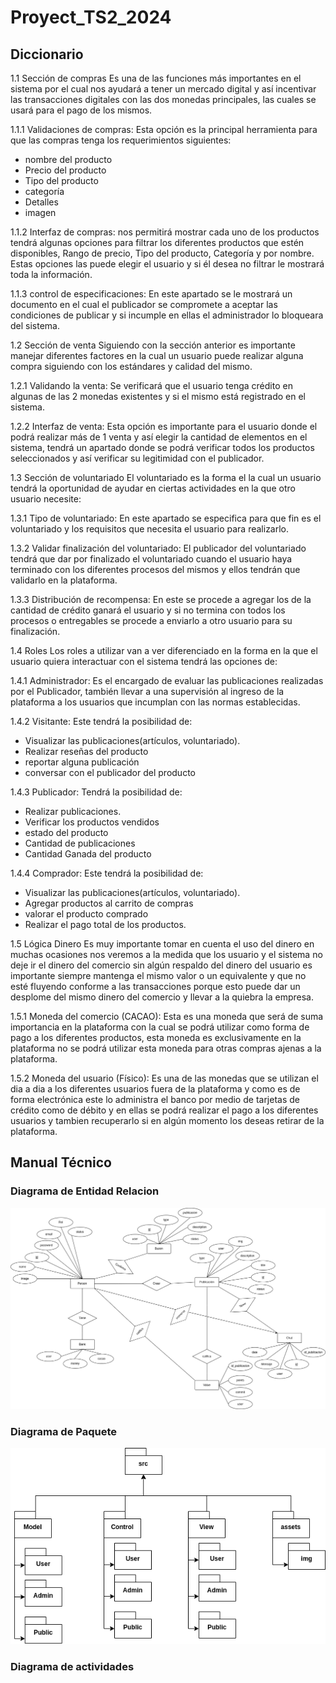 # Proyect_TS2_2024

## Diccionario
1.1 Sección de compras
Es una de las funciones más importantes en el sistema por el cual nos ayudará a
tener un mercado digital y así incentivar las transacciones digitales con las dos
monedas principales, las cuales se usará para el pago de los mismos.

1.1.1 Validaciones de compras: Esta opción es la principal herramienta para
que las compras tenga los requerimientos siguientes:

- nombre del producto
- Precio del producto
- Tipo del producto
- categoría
- Detalles
- imagen


1.1.2 Interfaz de compras: nos permitirá mostrar cada uno de los productos
tendrá algunas opciones para filtrar los diferentes productos que estén
disponibles, Rango de precio, Tipo del producto, Categoría y por nombre. Estas
opciones las puede elegir el usuario y si él desea no filtrar le mostrará toda la
información.

1.1.3 control de especificaciones: En este apartado se le mostrará un
documento en el cual el publicador se compromete a aceptar las condiciones de
publicar y si incumple en ellas el administrador lo bloqueara del sistema.

1.2 Sección de venta
Siguiendo con la sección anterior es importante manejar diferentes factores en la
cual un usuario puede realizar alguna compra siguiendo con los estándares y
calidad del mismo.

1.2.1 Validando la venta: Se verificará que el usuario tenga crédito en
algunas de las 2 monedas existentes y si el mismo está registrado en el sistema.

1.2.2 Interfaz de venta: Esta opción es importante para el usuario donde el
podrá realizar más de 1 venta y así elegir la cantidad de elementos en el
sistema, tendrá un apartado donde se podrá verificar todos los productos
seleccionados y así verificar su legitimidad con el publicador.

1.3 Sección de voluntariado
El voluntariado es la forma el la cual un usuario tendrá la oportunidad de ayudar
en ciertas actividades en la que otro usuario necesite:

1.3.1 Tipo de voluntariado: En este apartado se especifica para que fin es el
voluntariado y los requisitos que necesita el usuario para realizarlo.

1.3.2 Validar finalización del voluntariado: El publicador del voluntariado
tendrá que dar por finalizado el voluntariado cuando el usuario haya terminado
con los diferentes procesos del mismos y ellos tendrán que validarlo en la
plataforma.

1.3.3 Distribución de recompensa: En este se procede a agregar los de la
cantidad de crédito ganará el usuario y si no termina con todos los procesos o
entregables se procede a enviarlo a otro usuario para su finalización.

1.4 Roles
Los roles a utilizar van a ver diferenciado en la forma en la que el usuario quiera
interactuar con el sistema tendrá las opciones de:

1.4.1 Administrador: Es el encargado de evaluar las publicaciones
realizadas por el Publicador, también llevar a una supervisión al ingreso de la
plataforma a los usuarios que incumplan con las normas establecidas.

1.4.2 Visitante: Este tendrá la posibilidad de:

- Visualizar las publicaciones(artículos, voluntariado).
- Realizar reseñas del producto
- reportar alguna publicación
- conversar con el publicador del producto

1.4.3 Publicador: Tendrá la posibilidad de:

- Realizar publicaciones.
- Verificar los productos vendidos
- estado del producto
- Cantidad de publicaciones
- Cantidad Ganada del producto

1.4.4 Comprador: Este tendrá la posibilidad de:

- Visualizar las publicaciones(artículos, voluntariado).
- Agregar productos al carrito de compras
- valorar el producto comprado
- Realizar el pago total de los productos.

1.5 Lógica Dinero
Es muy importante tomar en cuenta el uso del dinero en muchas ocasiones
nos veremos a la medida que los usuario y el sistema no deje ir el dinero del
comercio sin algún respaldo del dinero del usuario es importante siempre
mantenga el mismo valor o un equivalente y que no esté fluyendo conforme a las
transacciones porque esto puede dar un desplome del mismo dinero del
comercio y llevar a la quiebra la empresa.

1.5.1 Moneda del comercio (CACAO): Esta es una moneda que será de
suma importancia en la plataforma con la cual se podrá utilizar como forma de
pago a los diferentes productos, esta moneda es exclusivamente en la
plataforma no se podrá utilizar esta moneda para otras compras ajenas a la
plataforma.

1.5.2 Moneda del usuario (Físico): Es una de las monedas que se utilizan el
dia a dia a los diferentes usuarios fuera de la plataforma y como es de forma
electrónica este lo administra el banco por medio de tarjetas de crédito como de
débito y en ellas se podrá realizar el pago a los diferentes usuarios y tambien
recuperarlo si en algún momento los deseas retirar de la plataforma.

## Manual Técnico

### Diagrama de Entidad Relacion
![Diagrama de Entidad Relacion](https://github.com/Dou2020/PROYECT_TS2_2024/blob/main/IMG/E-R.drawio.png)

### Diagrama de Paquete
![Diagrama de Paquete](https://github.com/Dou2020/Proyect_TS2_2024/blob/main/IMG/Paquete.drawio.png)

### Diagrama de actividades
